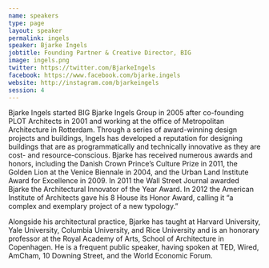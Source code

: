 ```yaml
---
name: speakers
type: page
layout: speaker
permalink: ingels
speaker: Bjarke Ingels
jobtitle: Founding Partner & Creative Director, BIG
image: ingels.png
twitter: https://twitter.com/BjarkeIngels
facebook: https://www.facebook.com/bjarke.ingels
website: http://instagram.com/bjarkeingels
session: 4
---
```

Bjarke Ingels started BIG Bjarke Ingels Group in 2005 after co-founding PLOT Architects in 2001 and working at the office of Metropolitan Architecture in Rotterdam. Through a series of award-winning design projects and buildings, Ingels has developed a reputation for designing buildings that are as programmatically and technically innovative as they are cost- and resource-conscious. Bjarke has received numerous awards and honors, including the Danish Crown Prince’s Culture Prize in 2011, the Golden Lion at the Venice Biennale in 2004, and the Urban Land Institute Award for Excellence in 2009. In 2011 the Wall Street Journal awarded Bjarke the Architectural Innovator of the Year Award. In 2012 the American Institute of Architects gave his 8 House its Honor Award, calling it “a complex and exemplary project of a new typology.” 

Alongside his architectural practice, Bjarke has taught at Harvard University, Yale University, Columbia University, and Rice University and is an honorary professor at the Royal Academy of Arts, School of Architecture in Copenhagen. He is a frequent public speaker, having spoken at TED, Wired, AmCham, 10 Downing Street, and the World Economic Forum.
